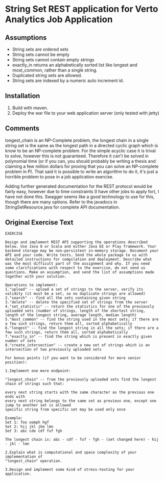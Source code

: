 # String Set REST application for Verto Analytics Job Application

## Assumptions

* String sets are ordered sets
* String sets cannot be empty
* String sets cannot contain empty strings
* exactly_in returns an alphabetically sorted list like longest and most_common, rather than a single string.
* Duplicated string sets are allowed.
* String sets are indexed by a numeric auto increment id.


## Installation

1. Build with maven.
2. Deploy the war file to your web application server (only tested with jetty)

## Comments

longest_chain is an NP-Complete problem, the longest chain in a single string set is the same as the longest path in a directed cyclic graph which is know to be an NP-complete problem. For the simple acyclic case it is trival to solve, however this is not guaranteed. Therefore it can't be solved in polynomial time (or if you can, you should probably be writing a thesis and claiming a few million dollars for proving that you can solve an NP-complete problem in P). That said it is possible to write an algorithm to do it, it's just a horrible problem to pose in a job application exercise.

Adding further generated documentation for the REST protocol would be fairly easy, however due to time constraints (I have other jobs to apply for), I have not done this. Swagger seems like a good technology to use for this, though there are many options. Refer to the javadocs in StringSetResource.java for complete API documentation.

## Original Exercise Text
```
EXERCISE

Design and implement REST API supporting the operations described below. Use Java 8 or Scala and either Java EE or Play framework. Your backend storage may be non-persistent in-memory storage. Document your API and your code. Write tests. Send the whole package to us with detailed instructions for compilation and deployment. Describe what was the most difficult part of the assignment and why. If you need some clarifications with respect to the exercise, do not send us questions. Make an assumption, and send the list of assumptions made together with your solution.

Operations to implement:
1."upload" -- upload a set of strings to the server, verify its validity (it must be a set, so no duplicate strings are allowed)
2."search" -- find all the sets containing given string
3."delete" -- delete the specified set of strings from the server
4."set_statistic" -- return the statistics for one of the previously uploaded sets (number of strings, length of the shortest string, length of the longest string, average length, median length)
5."most_common" -- find the string used in the most sets; if there are a few such strings, return them all, sorted alphabetically
6."longest" -- find the longest string in all the sets; if there are a few such strings, return them all, sorted alphabetically
7."exactly_in" -- find the string which is present in exactly given number of sets
8."create_intersection" -- create a new set of strings which is an intersection of two previously uploaded sets

For bonus points (if you want to be considered for more senior position):

1.Implement one more endpoint:

"longest_chain" -- from the previously uploaded sets find the longest chain of strings such that:

every next string starts with the same character as the previous one ends with
every next string belongs to the same set as previous one, except one jump to another set is allowed
specific string from specific set may be used only once

Example:
Set 1: foo oomph hgf
Set 2: hij jkl jkm lmn
Set 3: abc cde cdf fuf fgh

The longest chain is: abc - cdf - fuf - fgh - (set changed here) - hij - jkl - lmn

2.Explain what is computational and space complexity of your implementation of
"longest_chain" operation.

3.Design and implement some kind of stress-testing for your application.
```
